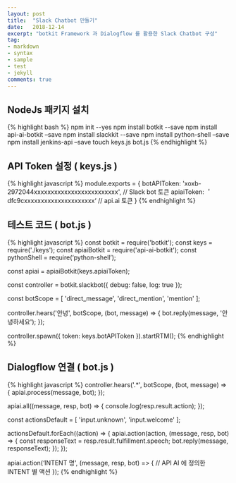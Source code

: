 ```yaml
---
layout: post
title:  "Slack Chatbot 만들기"
date:   2018-12-14
excerpt: "botkit Framework 과 Dialogflow 를 활용한 Slack Chatbot 구성"
tag:
- markdown 
- syntax
- sample
- test
- jekyll
comments: true
---
```


## NodeJs 패키지 설치
{% highlight bash %}
npm init --yes
npm install botkit --save
npm install api-ai-botkit –save
npm install slackkit --save
npm install python-shell –save
npm install jenkins-api –save
touch keys.js bot.js
{% endhighlight %}

## API Token 설정 ( keys.js )
{% highlight javascript %}
module.exports = {
        botAPIToken:    'xoxb-2972044xxxxxxxxxxxxxxxxxxxxxxxxx',     // Slack bot 토큰
        apiaiToken:     ＇dfc9cxxxxxxxxxxxxxxxxxxxxx‘                         // api.ai 토큰
}
{% endhighlight %}

## 테스트 코드 ( bot.js )
{% highlight javascript %}
const botkit = require('botkit');
const keys = require('./keys');
const apiaiBotkit = require('api-ai-botkit');
const pythonShell = require(‘python-shell’);

const apiai = apiaiBotkit(keys.apiaiToken);

const controller = botkit.slackbot({
        debug: false,
        log: true
});

const botScope = [
        'direct_message',
        'direct_mention',
        'mention'
];

controller.hears('안녕', botScope, (bot, message) => {
      bot.reply(message, '안녕하세요');
});

controller.spawn({
        token: keys.botAPIToken
}).startRTM();
{% endhighlight %}

## Dialogflow 연결 ( bot.js )
{% highlight javascript %}
controller.hears('.*', botScope, (bot, message) => {
        apiai.process(message, bot);
});

apiai.all((message, resp, bot) => {
        console.log(resp.result.action);
});

const actionsDefault = [
        'input.unknown',
        'input.welcome'
];

actionsDefault.forEach((action) => {
        apiai.action(action, (message, resp, bot) => {
                const responseText = resp.result.fulfillment.speech;
                bot.reply(message, responseText);
        });
});

apiai.action(‘INTENT 명', (message, resp, bot) => {
  // API AI 에 정의한 INTENT 별 액션
});
{% endhighlight %}

